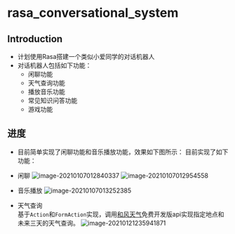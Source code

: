 # rasa_conversational_system

## Introduction
- 计划使用Rasa搭建一个类似小爱同学的对话机器人
- 对话机器人包括如下功能：
    - 闲聊功能
    - 天气查询功能
    - 播放音乐功能
    - 常见知识问答功能
    - 游戏功能

## 进度
- 目前简单实现了闲聊功能和音乐播放功能，效果如下图所示：
  目前实现了如下功能：

- 闲聊
  ![image-20210107012840337](https://tva1.sinaimg.cn/large/008eGmZEgy1gmehnm7c3lj310o0qomzl.jpg)
  ![image-20210107012954558](https://tva1.sinaimg.cn/large/008eGmZEgy1gmehoufg64j30vm0u077a.jpg)

- 音乐播放
  ![image-20210107013252385](https://tva1.sinaimg.cn/large/008eGmZEgy1gmehry0hm1j31ot0u0dop.jpg)

- 天气查询
  <br>基于`Action`和`FormAction`实现，调用[和风天气](https://id.qweather.com)免费开发版api实现指定地点和未来三天的天气查询。
  ![image-20210121235941871](https://tva1.sinaimg.cn/large/008eGmZEgy1gmvrdoe1hsj30y70u0q6z.jpg)






